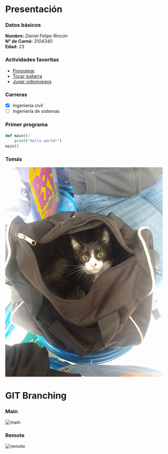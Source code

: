 # Presentación

### Datos básicos
**Nombre:**  *Daniel Felipe Rincón*\
**N° de Carné:**  *3104340*\
**Edad:** 23

### Actividades favoritas
* [Programar](https://en.wikipedia.org/wiki/Computer_programming)
* [Tocar guitarra](https://www.youtube.com/watch?v=9upNjd4lxMQ)
* [Jugar videojuegos](https://www.ea.com/es-es/games/apex-legends)

### Carreras
- [x] Ingeniería civil
- [ ] Ingeniería de sistemas

### Primer programa
```python
def main():
	print("Hello world!")
main()
```

### Tomás
![Tomás](cat.jpg)


# GIT Branching

### Main
![main](main.jpg)

### Remote
![remote](remote.jpg)

